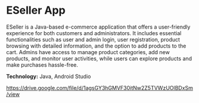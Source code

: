 # ESeller App

ESeller is a Java-based e-commerce application that offers a user-friendly experience for both customers and administrators. It includes essential
functionalities such as user and admin login, user registration, product browsing with detailed information, and the option to add products to the cart.
Admins have access to manage product categories, add new products, and monitor user activities, while users can explore products and make
purchases hassle-free.

**Technology:** Java, Android Studio

https://drive.google.com/file/d/1agsGY3hGMVF30itNw2Z5TVWzUOlBDxSm/view
